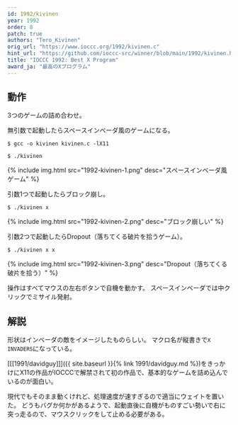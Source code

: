 ```yaml
---
id: 1992/kivinen
year: 1992
order: 8
patch: true
authors: "Tero_Kivinen"
orig_url: "https://www.ioccc.org/1992/kivinen.c"
hint_url: "https://github.com/ioccc-src/winner/blob/main/1992/kivinen.hint"
title: "IOCCC 1992: Best X Program"
award_ja: "最高のXプログラム"
---
```


## 動作

3つのゲームの詰め合わせ。

無引数で起動したらスペースインベーダ風のゲームになる。

```
$ gcc -o kivinen kivinen.c -lX11

$ ./kivinen
```

{% include img.html src="1992-kivinen-1.png" desc="スペースインベーダ風ゲーム" %}

引数1つで起動したらブロック崩し。

```
$ ./kivinen x
```

{% include img.html src="1992-kivinen-2.png" desc="ブロック崩しい" %}

引数2つで起動したらDropout（落ちてくる破片を拾うゲーム）。

```
$ ./kivinen x x
```

{% include img.html src="1992-kivinen-3.png" desc="Dropout（落ちてくる破片を拾う）" %}

操作はすべてマウスの左右ボタンで自機を動かす。
スペースインベーダでは中クリックでミサイル発射。

## 解説

形状はインベーダの敵をイメージしたものらしい。
マクロ名が縦書きで`X INVADERS`になっている。

[[[1991/davidguy]]]({{ site.baseurl }}{% link 1991/davidguy.md %})をきっかけにX11の作品がIOCCCで解禁されて初の作品で、基本的なゲームを詰め込んでいるのが面白い。

現代でもそのまま動くけれど、処理速度が速すぎるので適当にウェイトを置いた。
どうもバグか何かがあるようで、起動直後に自機がものすごい勢いで右に突っ走るので、マウスクリックをして止める必要がある。
